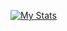[![My Stats](https://github-readme-stats.vercel.app/api?username=mikedegeofroy)](https://github.com/anuraghazra/github-readme-stats)
